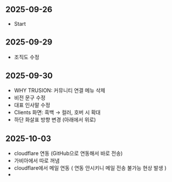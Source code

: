 ## 2025-09-26
- Start

## 2025-09-29
- 조직도 수정

## 2025-09-30
- WHY TRUSION: 커뮤니티 연결 메뉴 삭제
- 비전 문구 수정
- 대표 인사말 수정
- Clients 화면: 흑백 → 컬러, 호버 시 확대
- 하단 화살표 방향 변경 (아래에서 위로)

## 2025-10-03
- cloudflare 연동 (GitHub으로 연동해서 바로 전송)
- 가비아에서 따로 꺼냄
- cloudflare에서 메일 연동 ( 연동 안시키니 메일 전송 불가능 현상 발생 )
- 
